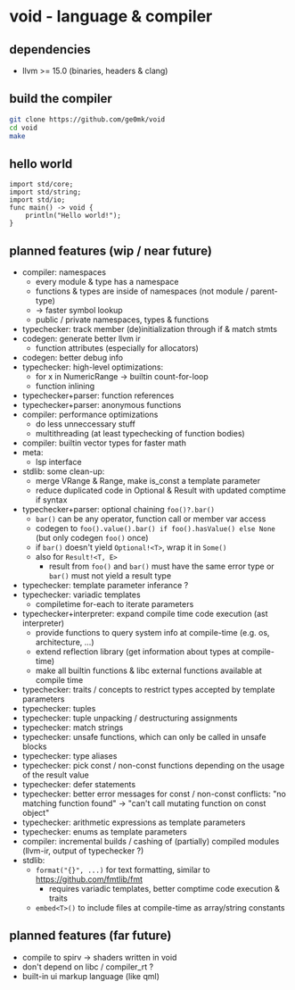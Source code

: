 void - language & compiler
==

dependencies
--
- llvm >= 15.0 (binaries, headers & clang)

build the compiler
--
```bash
git clone https://github.com/ge0mk/void
cd void
make
```

hello world
--
```
import std/core;
import std/string;
import std/io;
func main() -> void {
	println("Hello world!");
}
```

planned features (wip / near future)
--
- compiler: namespaces
	- every module & type has a namespace
	- functions & types are inside of namespaces (not module / parent-type)
	- -> faster symbol lookup
	- public / private namespaces, types & functions
- typechecker: track member (de)initialization through if & match stmts
- codegen: generate better llvm ir
	- function attributes (especially for allocators)
- codegen: better debug info
- typechecker: high-level optimizations:
	- for x in NumericRange -> builtin count-for-loop
	- function inlining
- typechecker+parser: function references
- typechecker+parser: anonymous functions
- compiler: performance optimizations
	- do less unneccessary stuff
	- multithreading (at least typechecking of function bodies)
- compiler: builtin vector types for faster math
- meta:
	- lsp interface
- stdlib: some clean-up:
	- merge VRange & Range, make is_const a template parameter
	- reduce duplicated code in Optional & Result with updated comptime if syntax
- typechecker+parser: optional chaining `foo()?.bar()`
	- `bar()` can be any operator, function call or member var access
	- codegen to `foo().value().bar() if foo().hasValue() else None` (but only codegen `foo()` once)
	- if `bar()` doesn't yield `Optional!<T>`, wrap it in `Some()`
	- also for `Result!<T, E>`
		- result from `foo()` and `bar()` must have the same error type or `bar()` must not yield a result type
- typechecker: template parameter inferance ?
- typechecker: variadic templates
	- compiletime for-each to iterate parameters
- typechecker+interpreter: expand compile time code execution (ast interpreter)
	- provide functions to query system info at compile-time (e.g. os, architecture, ...)
	- extend reflection library (get information about types at compile-time)
	- make all builtin functions & libc external functions available at compile time
- typechecker: traits / concepts to restrict types accepted by template parameters
- typechecker: tuples
- typechecker: tuple unpacking / destructuring assignments
- typechecker: match strings
- typechecker: unsafe functions, which can only be called in unsafe blocks
- typechecker: type aliases
- typechecker: pick const / non-const functions depending on the usage of the result value
- typechecker: defer statements
- typechecker: better error messages for const / non-const conflicts:
	"no matching function found" -> "can't call mutating function on const object"
- typechecker: arithmetic expressions as template parameters
- typechecker: enums as template parameters
- compiler: incremental builds / cashing of (partially) compiled modules (llvm-ir, output of typechecker ?)
- stdlib:
	- `format("{}", ...)` for text formatting, similar to https://github.com/fmtlib/fmt
		- requires variadic templates, better comptime code execution & traits
	- `embed<T>()` to include files at compile-time as array/string constants

planned features (far future)
--
- compile to spirv -> shaders written in void
- don't depend on libc / compiler_rt ?
- built-in ui markup language (like qml)
